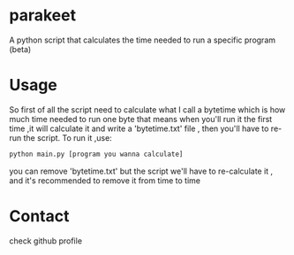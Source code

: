 # parakeet
A python script that calculates the time needed to run a specific program (beta)
# Usage
So first of all the script need to calculate what I call a bytetime which is how much time needed to run one byte
that means when you'll run it the first time ,it will calculate it and write a 'bytetime.txt' file , then you'll have to re-run the script.
To run it ,use:
 ```bash
 python main.py [program you wanna calculate]
 ```
 you can remove 'bytetime.txt' but the script we'll have to re-calculate it , and it's recommended to remove it from time to time
 # Contact
 check github profile 
